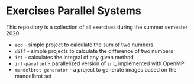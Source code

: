 # Exercises Parallel Systems 

This repository is a collection of all exercises during the summer semester 2020

- `add` - simple project to calculate the sum of two numbers
- `diff` - simple projects to calculate the difference of two numbers
- `int` - calculates the integral of any given method
- `int-parallel` - parallelized version of `int`, implemented with OpenMP
- `mandelbrot-generator` - a project to generate images based on the mandelbrot set

